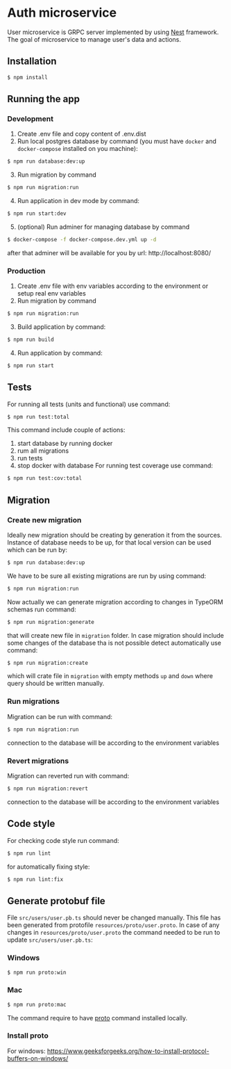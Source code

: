 # Auth microservice
User microservice is GRPC server implemented by using [Nest](https://github.com/nestjs/nest) framework.
The goal of microservice to manage user's data and actions.

## Installation
```bash
$ npm install
```

## Running the app

### Development
1. Create .env file and copy content of .env.dist
2. Run local postgres database by command
(you must have `docker` and `docker-compose` installed on you machine):
```bash
$ npm run database:dev:up
```
3. Run migration by command
```bash
$ npm run migration:run
```
4. Run application in dev mode by command:
```bash
$ npm run start:dev
```
5. (optional) Run adminer for managing database by command
```bash
$ docker-compose -f docker-compose.dev.yml up -d
```
after that adminer will be available for you by url: http://localhost:8080/

### Production
1. Create .env file with env variables according to the environment or setup real env variables
2. Run migration by command
```bash
$ npm run migration:run
```
3. Build application by command:
```bash
$ npm run build
```
4. Run application by command:
```bash
$ npm run start
```

## Tests
For running all tests (units and functional) use command:
```bash
$ npm run test:total
```
This command include couple of actions:
1. start database by running docker
2. rum all migrations
3. run tests
4. stop docker with database
For running test coverage use command:
```bash
$ npm run test:cov:total
```

## Migration
### Create new migration
Ideally new migration should be creating by generation it from the sources.
Instance of database needs to be up, for that local version can be used which can be run by:
```bash
$ npm run database:dev:up
```
We have to be sure all existing migrations are run by using command:
```bash
$ npm run migration:run
```
Now actually we can generate migration according to changes in TypeORM schemas run command:
```bash
$ npm run migration:generate
```
that will create new file in `migration` folder.
In case migration should include some changes of the database tha is not possible detect automatically use command:
```bash
$ npm run migration:create
```
which will crate file in `migration` with empty methods `up` and `down` where query should be written manually.

### Run migrations
Migration can be run with command:
```bash
$ npm run migration:run
```
connection to the database will be according to the environment variables

### Revert migrations
Migration can reverted run with command:
```bash
$ npm run migration:revert
```
connection to the database will be according to the environment variables

## Code style
For checking code style run command:
```bash
$ npm run lint
```
for automatically fixing style:
```bash
$ npm run lint:fix
```

## Generate protobuf file
File `src/users/user.pb.ts` should never be changed manually.
This file has been generated from protofile `resources/proto/user.proto`.
In case of any changes in `resources/proto/user.proto` the command needed to be run to update `src/users/user.pb.ts`:
### Windows
```bash
$ npm run proto:win
```
### Mac
```bash
$ npm run proto:mac
```
The command require to have [proto](https://github.com/protocolbuffers/protobuf) command installed locally.
### Install proto
For windows: https://www.geeksforgeeks.org/how-to-install-protocol-buffers-on-windows/

